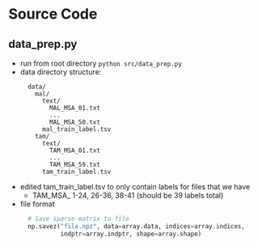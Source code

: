 # Source Code

## data_prep.py
- run from root directory `python src/data_prep.py`
- data directory structure:
  ```
    data/
      mal/
        text/
          MAL_MSA_01.txt
          ...
          MAL_MSA_50.txt
        mal_train_label.tsv
      tam/
        text/
          TAM_MSA_01.txt
          ...
          TAM_MSA_59.txt
        tam_train_label.tsv
  ```
- edited tam_train_label.tsv to only contain labels for files that we have
  - TAM_MSA_ 1-24, 26-36, 38-41 (should be 39 labels total)
- file format
  ```python
    # Save sparse matrix to file
    np.savez("file.npz", data=array.data, indices=array.indices,
             indptr=array.indptr, shape=array.shape)
  ```